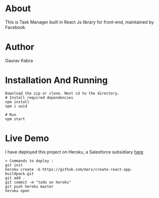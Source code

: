# About
This is Task Manager built in React Js library for front-end, maintained by Facebook.

# Author
Gaurav Kabra

# Installation And Running

```
Download the zip or clone. Next cd to the directory.
# Install required dependencies
npm install
npm i uuid

# Run
npm start
```

# Live Demo

I have deployed this project on Heroku, a Salesforce subsidiary [here](https://radiant-mountain-61498.herokuapp.com/)
```
> Commands to deploy :
git init
heroku create -b https://github.com/mars/create-react-app-buildpack.git
git add .
git commit -m "todo on heroku"
git push heroku master
heroku open
```

